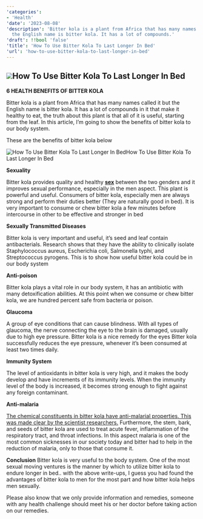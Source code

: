 ```yaml
---
'categories':
- 'Health'
'date': '2023-08-08'
'description': 'Bitter kola is a plant from Africa that has many names called it but
  the English name is bitter kola. It has a lot of compounds.'
'draft': !!bool 'false'
'title': 'How To Use Bitter Kola To Last Longer In Bed'
'url': 'how-to-use-bitter-kola-to-last-longer-in-bed'
---
```

 

![](https://i0.wp.com/vitalmayfair.com/wp-content/uploads/2022/05/@-Vitalmayfair.com_.jpg?resize=668%2C334&ssl=1)**How To Use Bitter Kola To Last Longer In Bed**
------------------------------------------------



**6 HEALTH BENEFITS OF BITTER KOLA**

Bitter kola is a plant from Africa that has many names called it but the English name is bitter kola. It has a lot of compounds in it that make it healthy to eat, the truth about this plant is that all of it is useful, starting from the leaf.
In this article, I’m going to show the benefits of bitter kola to our body system.

These are the benefits of bitter kola below

![How To Use Bitter Kola To Last Longer In Bed](https://i0.wp.com/vitalmayfair.com/wp-content/uploads/2022/05/@-Vitalmayfair.com_.jpg?resize=405%2C324&ssl=1)How To Use Bitter Kola To Last Longer In Bed


**Sexuality**

Bitter kola provides quality and healthy [**sex**](https://vitalmayfair.com/2022/04/26/natural-remedies-to-make-a-woman-wet/) between the two genders and it improves sexual performance, especially in the men aspect. This plant is powerful and useful. Consumers of bitter kola, especially men are always strong and perform their duties better (They are naturally good in bed).
It is very important to consume or chew bitter kola a few minutes before intercourse in other to be effective and stronger in bed

**Sexually Transmitted Diseases**

Bitter kola is very important and useful, it’s seed and leaf contain antibacterials. Research shows that they have the ability to clinically isolate Staphylococcus aureus, Escherichia coli, Salmonella typhi, and Streptococcus pyrogens. This is to show how useful bitter kola could be in our body system

**Anti-poison**

Bitter kola plays a vital role in our body system, it has an
antibiotic with many detoxification abilities. At this point when we consume or chew bitter kola, we are hundred percent safe from
bacteria or poison.

**Glaucoma**

A group of eye conditions that can cause blindness.
With all types of glaucoma, the nerve connecting the eye to the brain is damaged, usually due to high eye pressure. Bitter kola is a nice remedy for the eyes
Bitter kola successfully reduces the eye pressure, whenever it’s been consumed at least two times daily.


**Immunity System**

The level of antioxidants in bitter kola is very high, and it makes the body develop and have increments of its immunity levels. When the immunity level of the body is increased, it becomes strong enough to fight against any foreign contaminant.

**Anti-malaria**

[The chemical constituents in bitter kola have anti-malarial properties. This was made clear by the scientist researchers.](https://vitalmayfair.com/2022/05/15/does-bitter-leaf-help-sexually-here-the-whole-truth/)
Furthermore, the stem, bark, and seeds of bitter kola are used to treat acute fever, inflammation of the respiratory tract, and throat infections.
In this aspect malaria is one of the most common sicknesses in our society today and bitter had to help in the reduction of malaria, only to those that consume it.


**Conclusion**
Bitter kola is very useful to the body system. One of the most sexual moving ventures is the manner by which to utilize bitter kola to endure longer in bed.. with the above write-ups, I guess you had found the advantages of bitter kola to men for the most part and how bitter kola helps men sexually.

Please also know that we only provide information and remedies, someone with any health challenge should meet his or her doctor before taking action on our remedies.























